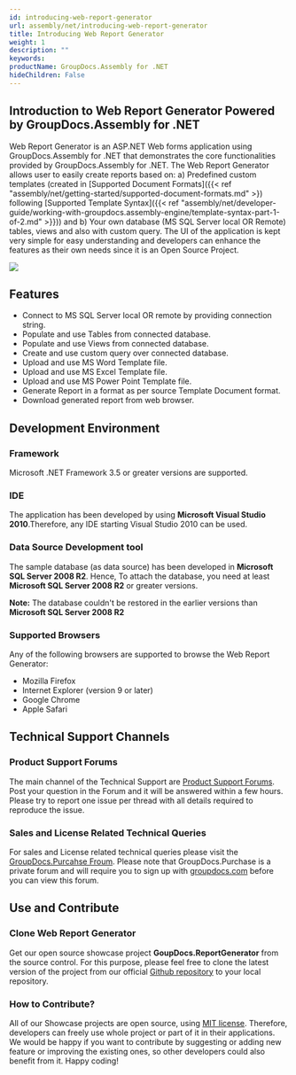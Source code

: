 ```yaml
---
id: introducing-web-report-generator
url: assembly/net/introducing-web-report-generator
title: Introducing Web Report Generator
weight: 1
description: ""
keywords: 
productName: GroupDocs.Assembly for .NET
hideChildren: False
---
```

## Introduction to Web Report Generator Powered by GroupDocs.Assembly for .NET

Web Report Generator is an ASP.NET Web forms application using GroupDocs.Assembly for .NET that demonstrates the core functionalities provided by GroupDocs.Assembly for .NET. The Web Report Generator allows user to easily create reports based on: a) Predefined custom templates (created in [Supported Document Formats]({{< ref "assembly/net/getting-started/supported-document-formats.md" >}) following [Supported Template Syntax]({{< ref "assembly/net/developer-guide/working-with-groupdocs.assembly-engine/template-syntax-part-1-of-2.md" >}})) and b) Your own database (MS SQL Server local OR Remote) tables, views and also with custom query. The UI of the application is kept very simple for easy understanding and developers can enhance the features as their own needs since it is an Open Source Project.

![](https://raw.githubusercontent.com/groupdocsassembly/GroupDocs_Assembly_NET/master/Examples/Data/Screenshots/reportgenrator.png)

## Features

*   Connect to MS SQL Server local OR remote by providing connection string.
*   Populate and use Tables from connected database.
*   Populate and use Views from connected database.
*   Create and use custom query over connected database.
*   Upload and use MS Word Template file.
*   Upload and use MS Excel Template file.
*   Upload and use MS Power Point Template file.
*   Generate Report in a format as per source Template Document format.
*   Download generated report from web browser.

## Development Environment

### Framework

Microsoft .NET Framework 3.5 or greater versions are supported.

### IDE

The application has been developed by using **Microsoft Visual Studio 2010**.Therefore, any IDE starting Visual Studio 2010 can be used.

### Data Source Development tool

The sample database (as data source) has been developed in **Microsoft SQL Server 2008 R2**. Hence, To attach the database, you need at least **Microsoft SQL Server 2008 R2** or greater versions.

**Note:** The database couldn't be restored in the earlier versions than **Microsoft SQL Server 2008 R2**

### Supported Browsers

Any of the following browsers are supported to browse the Web Report Generator:

*   Mozilla Firefox
*   Internet Explorer (version 9 or later)
*   Google Chrome
*   Apple Safari

## Technical Support Channels

### Product Support Forums

The main channel of the Technical Support are [Product Support Forums](http://groupdocs.com/Community/Forums/Default.aspx). Post your question in the Forum and it will be answered within a few hours. Please try to report one issue per thread with all details required to reproduce the issue.

### Sales and License Related Technical Queries

For sales and License related technical queries please visit the [GroupDocs.Purcahse Froum](http://groupdocs.com/Community/forums/groupdocs.purchase/10/showforum.aspx). Please note that GroupDocs.Purchase is a private forum and will require you to sign up with [groupdocs.com](http://www.groupdocs.com) before you can view this forum.

## Use and Contribute

### Clone Web Report Generator

Get our open source showcase project **GoupDocs.ReportGenerator** from the source control. For this purpose, please feel free to clone the latest version of the project from our official [Github repository](https://github.com/atirtahirgroupdocs/GroupDocs_Assembly_NET/tree/master/Showcases/GroupDocs.ReportGenerator) to your local repository.

### How to Contribute?

All of our Showcase projects are open source, using [MIT license](https://github.com/groupdocsassembly/GroupDocs_Assembly_NET/blob/master/LICENSE). Therefore, developers can freely use whole project or part of it in their applications. We would be happy if you want to contribute by suggesting or adding new feature or improving the existing ones, so other developers could also benefit from it. Happy coding!
